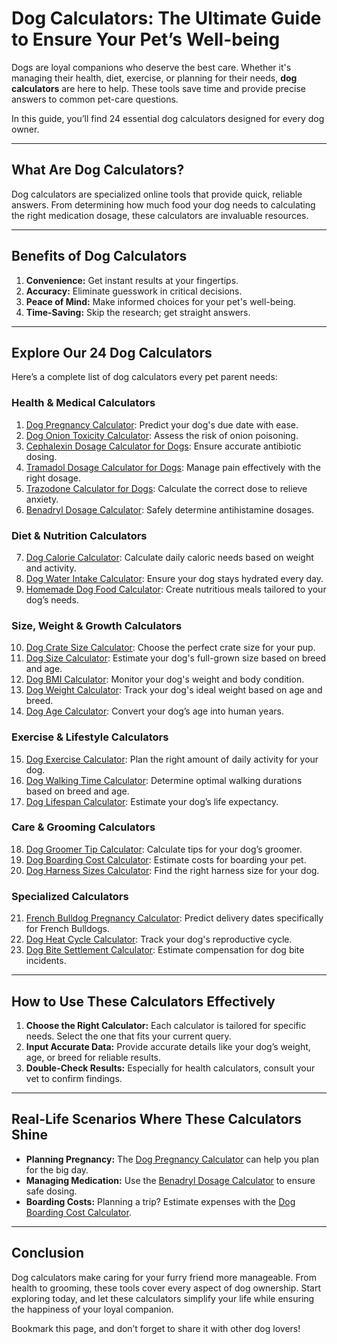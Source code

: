 
# Dog Calculators: The Ultimate Guide to Ensure Your Pet’s Well-being

Dogs are loyal companions who deserve the best care. Whether it's managing their health, diet, exercise, or planning for their needs, **dog calculators** are here to help. These tools save time and provide precise answers to common pet-care questions.

In this guide, you’ll find 24 essential dog calculators designed for every dog owner.

---

## What Are Dog Calculators?

Dog calculators are specialized online tools that provide quick, reliable answers. From determining how much food your dog needs to calculating the right medication dosage, these calculators are invaluable resources.

---

## Benefits of Dog Calculators
1. **Convenience:** Get instant results at your fingertips.
2. **Accuracy:** Eliminate guesswork in critical decisions.
3. **Peace of Mind:** Make informed choices for your pet's well-being.
4. **Time-Saving:** Skip the research; get straight answers.

---

## Explore Our 24 Dog Calculators

Here’s a complete list of dog calculators every pet parent needs:

### Health & Medical Calculators
1. [Dog Pregnancy Calculator](https://frontendin.com/dog-pregnancy-calculator/): Predict your dog's due date with ease.
2. [Dog Onion Toxicity Calculator](https://frontendin.com/dog-onion-toxicity-calculator/): Assess the risk of onion poisoning.
3. [Cephalexin Dosage Calculator for Dogs](https://frontendin.com/cephalexin-dosage-calculator-for-dogs/): Ensure accurate antibiotic dosing.
4. [Tramadol Dosage Calculator for Dogs](https://frontendin.com/tramadol-dosage-calculator-for-dogs/): Manage pain effectively with the right dosage.
5. [Trazodone Calculator for Dogs](https://frontendin.com/trazodone-calculator-for-dogs/): Calculate the correct dose to relieve anxiety.
6. [Benadryl Dosage Calculator](https://frontendin.com/free-benadryl-dosage-calculator/): Safely determine antihistamine dosages.

### Diet & Nutrition Calculators
7. [Dog Calorie Calculator](https://frontendin.com/dog-calorie-calculator/): Calculate daily caloric needs based on weight and activity.
8. [Dog Water Intake Calculator](https://frontendin.com/dog-water-intake-calculator/): Ensure your dog stays hydrated every day.
9. [Homemade Dog Food Calculator](https://frontendin.com/homemade-dog-food-calculator/): Create nutritious meals tailored to your dog’s needs.

### Size, Weight & Growth Calculators
10. [Dog Crate Size Calculator](https://frontendin.com/dog-crate-size-calculato/): Choose the perfect crate size for your pup.
11. [Dog Size Calculator](https://frontendin.com/dog-size-calculator/): Estimate your dog's full-grown size based on breed and age.
12. [Dog BMI Calculator](https://frontendin.com/dog-bmi-calculator-calculate/): Monitor your dog's weight and body condition.
13. [Dog Weight Calculator](https://frontendin.com/dog-weight-calculator/): Track your dog's ideal weight based on age and breed.
14. [Dog Age Calculator](https://frontendin.com/dog-age-calculator/): Convert your dog’s age into human years.

### Exercise & Lifestyle Calculators
15. [Dog Exercise Calculator](https://frontendin.com/dog-exercise-calculator/): Plan the right amount of daily activity for your dog.
16. [Dog Walking Time Calculator](https://frontendin.com/dog-walking-time/): Determine optimal walking durations based on breed and age.
17. [Dog Lifespan Calculator](https://frontendin.com/dog-lifespan-calculator/): Estimate your dog’s life expectancy.

### Care & Grooming Calculators
18. [Dog Groomer Tip Calculator](https://frontendin.com/dog-groomer-tip-calculator/): Calculate tips for your dog’s groomer.
19. [Dog Boarding Cost Calculator](https://frontendin.com/dog-boarding-cost-calculator-estimate-your-pets-stay-today/): Estimate costs for boarding your pet.
20. [Dog Harness Sizes Calculator](https://frontendin.com/dog-harness-sizes-calculator/): Find the right harness size for your dog.

### Specialized Calculators
21. [French Bulldog Pregnancy Calculator](https://frontendin.com/french-bulldog-pregnancy-calculator/): Predict delivery dates specifically for French Bulldogs.
22. [Dog Heat Cycle Calculator](https://frontendin.com/dog-heat-cycle-calculator/): Track your dog's reproductive cycle.
23. [Dog Bite Settlement Calculator](https://frontendin.com/dog-bite-settlement-calculator/): Estimate compensation for dog bite incidents.

---

## How to Use These Calculators Effectively

1. **Choose the Right Calculator:** Each calculator is tailored for specific needs. Select the one that fits your current query.
2. **Input Accurate Data:** Provide accurate details like your dog’s weight, age, or breed for reliable results.
3. **Double-Check Results:** Especially for health calculators, consult your vet to confirm findings.

---

## Real-Life Scenarios Where These Calculators Shine

- **Planning Pregnancy:** The [Dog Pregnancy Calculator](https://frontendin.com/dog-pregnancy-calculator/) can help you plan for the big day.
- **Managing Medication:** Use the [Benadryl Dosage Calculator](https://frontendin.com/free-benadryl-dosage-calculator/) to ensure safe dosing.
- **Boarding Costs:** Planning a trip? Estimate expenses with the [Dog Boarding Cost Calculator](https://frontendin.com/dog-boarding-cost-calculator-estimate-your-pets-stay-today/).

---

## Conclusion

Dog calculators make caring for your furry friend more manageable. From health to grooming, these tools cover every aspect of dog ownership. Start exploring today, and let these calculators simplify your life while ensuring the happiness of your loyal companion.

Bookmark this page, and don’t forget to share it with other dog lovers!
